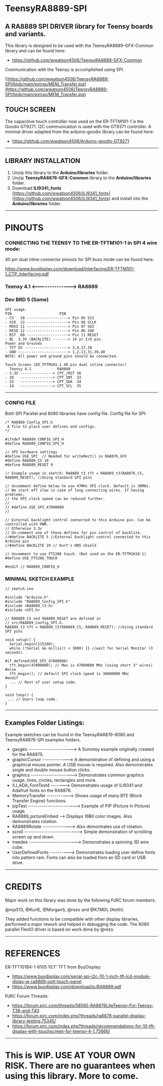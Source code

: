 # TeensyRA8889-SPI
## A RA8889 SPI DRIVER  library for Teensy boards and variants.

This library is designed to be used with the TeensyRA8889-GFX-Common library and can be found here:
- https://github.com/wwatson4506/TeensyRA8889-GFX-Common

Communication with the Teensy is accomplished using SPI.

![https://github.com/wwatson4506/TeensyRA8889-SPI/blob/main/extras/MEM_Transfer.jpg](https://github.com/wwatson4506/TeensyRA8889-SPI/blob/main/extras/MEM_Transfer.jpg)

## TOUCH SCREEN
The capacitive touch controller now used on the ER-TFTM101-1 is the Goodix GT9271. I2C communication is used with the GT9371 controller.
A minimal driver adapted from the arduino-goodix library can be found here: 
- https://github.com/wwatson4506/Arduino-goodix-GT9271
***

## LIBRARY INSTALLATION
1. Unzip this library to the **Arduino/libraries** folder.
2. Unzip **TeensyRA8876-GFX-Common**  library to the **Arduino/libraries** folder.
3. Download **ILI9341_fonts** [https://github.com/wwatson4506/ILI9341_fonts](https://github.com/wwatson4506/ILI9341_fonts) and install into the **Arduino/libraries** folder.
***

# PINOUTS

### CONNECTING THE TEENSY TO THE ER-TFTM101-1 in SPI 4 wire  mode:
40 pin dual inline connector pinouts for SPI buss mode can be found here:

https://www.buydisplay.com/download/interfacing/ER-TFTM101-1_CTP_Interfacing.pdf

### Teensy 4.1 <--------------> RA8889
### Dev BRD 5 (Same)
```
SPI usage.
PIN                      PIN
- CS   10 -------------------> Pin 05 SCS
- SCK  13 -------------------> Pin 08 SCLK
- MOSI 11 -------------------> Pin 07 SDI
- MISO 12 -------------------> Pin 06 SDO
- RST  09 -------------------> Pin 11 RESET
- BL  3.3V (BACKLITE) -------> 14 or I/O pin.
Power and Grounds
- TFT 5V --------------------> 3,4,37,38
- GND -----------------------> 1,2,13,31,39,40
NOTE: All power and ground pins should be connected.

Touch Screen (ER_TFTM101-1 40 pin dual inline connector)
  Teensy 4.1            RA8889
- 3.3V ---------------> CPT_/RST 36
- 28   ---------------> CPT_INT  33
- 25   ---------------> CPT_SDA  34
- 24   ---------------> CPT_SCL  35

```
***
### CONFIG FILE
Both SPI Parallel and 8080 libraries have config file.
Config file for SPI:
```
/* RA8889_Config_SPI.h
 A file to place user defines and configs.
*/

#ifndef RA8889_CONFIG_SPI_H
#define RA8889_CONFIG_SPI_H

// SPI hardware settings
#define USE_SPI  // Needed for writeRect() in RA8876_GFX
#define RA8889_CS 10
#define RA8889_RESET 9

// Example usage in sketch: RA8889_t3 tft = RA8889_t3(RA8876_CS, RA8889_RESET); //Using standard SPI pins

// Uncomment define below to use 47MHz SPI clock. Default is 30MHz.
// We start off slow in case of long connecting wires. If having problems,
// the SPI clock speed can be reduced further.
//
// #define USE_SPI_47000000
//

// External backlight control connected to this Arduino pin. Can be controlled with PWM.
// Otherwise 3.3v
// Un-comment one of these defines for pin control of backlite.
//#define BACKLITE 5 //External backlight control connected to this Arduino pin
//#define BACKLITE 29 // Kurt's DB5 shield

// Uncomment to use FT5206 touch. (Not used on the ER-TFTM1010-1)
#define USE_FT5206_TOUCH

#endif // RA8889_CONFIG_H
```

### MINIMAL SKETCH EXAMPLE
```
// sketch.ino

#include "Arduino.h"
#include "RA8889_Config_SPI.h"
#include <RA8889_t3.h>
#include <SPI.h>

// RA8889_CS and RA8889_RESET are defined in
// src/RA8889_Config_SPI.h.
RA8889_t3 tft = RA8889_t3(RA8889_CS, RA8889_RESET); //Using standard SPI pins

void setup() {
  Serial.begin(115200);
  while (!Serial && millis() < 3000) {} //wait for Serial Monitor (3 seconds).

#if defined(USE_SPI_47000000)
  tft.begin(47000000); // Max is 47000000 MHz (using short 3" wires)
#else
  tft.begin(); // default SPI clock speed is 30000000 MHz 
#endif
  ... // Rest of user setup code.
}

void loop() {
 ... // Users loop code.
}

```

***

## Examples Folder Listings:

Example sketches can be found in the TeensyRA8876-8080 and TeensyRA8876-SPI examples folders.

- gauges  ---------------------->  A Sumotoy example originally created for the RA8875.
- graphicCursor ------------->  A demonstration of defining and using a graphical mouse pointer. A USB mouse is required. Also demonstrates single and double mouse button clicks.
- graphics --------------------->  Demonstrates common graphics usage, lines, circles, rectangles and more.
- ILI_ADA_FontTest4 -------> Demonstrates usage of ILI9341 and Adafruit fonts on the RA8876.
- MemoryTransfer -----------> Shows usage of many BTE (Block Transfer Engine) functions.
- pipTest ------------------------> Example of PIP (Picture In Picture) usage.
- RA8889_pictureEmbed --> Displays 16Bit color images. Also demonstrates rotation.
- RA8889Rotate --------------> Also demontrates use of rotation.
- scroll ---------------------------> Simple demonstration of scrolliing screen up and down.
- treedee ------------------------> Demonstrates a spinning 3D wire cube.
- UserDefinedFonts ----------> Demonstrates loading  user define fonts into pattern ram.   Fonts can also be loaded from an SD card or USB drive.


***
# CREDITS
Major work on this library was done by the following PJRC forum members:

@mjs513, @KurtE, @MorganS, @rezo and @K7MDL (Keith).

They added functions to be compatible with other display libraries, performed a major rework and helped in debugging the code. The 8080 parallel FlexIO driver is based on work done by @rezo.

***

# REFERENCES
ER-TFT101B4-1-6105 10.1" TFT from BuyDisplay:
- https://www.buydisplay.com/serial-spi-i2c-10-1-inch-tft-lcd-module-dislay-w-ra8889-optl-touch-panel
- https://www.buydisplay.com/download/ic/RA8889.pdf

PJRC Forum Threads:
- https://forum.pjrc.com/threads/58565-RA8876LiteTeensy-For-Teensy-T36-and-T40
- https://forum.pjrc.com/index.php?threads/ra8876-parallel-display-library-testing.75345/
- https://forum.pjrc.com/index.php?threads/recommendations-for-10-tft-display-with-touchscreen-for-teensy-4-1.75666/
***

# This is WIP.   USE AT YOUR OWN RISK.  There are no guarantees when using this library. More to come.
